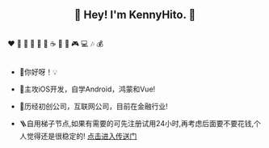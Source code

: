 <h2 align="center">👋 Hey! I'm KennyHito. 🐘</h2>
<br />
❤️ 🍦 🍓 🍉 🍋 🥛 ☕ 🍗 🍟 🎮 💻 🎶 💰
<br />
<br />

- 🔭你好呀！💡

- 🤔主攻iOS开发，自学Android，鸿蒙和Vue!

- 🍋历经初创公司，互联网公司，目前在金融行业!

- 🪜自用梯子节点,如果有需要的可先注册试用24小时,再考虑后面要不要花钱,个人觉得还是很稳定的! [点击进入传送门](https://goooo.huajic.cfd/auth/register?code=d39H)
